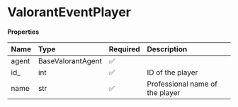 # ValorantEventPlayer

**Properties**

| Name  | Type              | Required | Description                     |
| :---- | :---------------- | :------- | :------------------------------ |
| agent | BaseValorantAgent | ✅       |                                 |
| id\_  | int               | ✅       | ID of the player                |
| name  | str               | ✅       | Professional name of the player |
